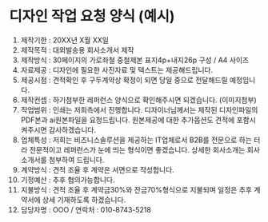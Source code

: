 # 디자인 작업 요청 양식 (예시)

1. 제작기한 : 20XX년 X월 XX일
2. 제작목적 : 대외발송용 회사소개서 제작
3. 제작방식 : 30페이지의 가로좌철 중철제본 표지4p+내지26p 구성 / A4 사이즈
4. 자료제공 : 디자인에 필요한 사진자료 및 텍스트는 제공해드립니다.
5. 제공시점 : 견적확인 후 구두계약상 확정이 되면 당일 중으로 전달해드릴 예정입니다.
6. 제작컨셉 : 하기첨부한 레퍼런스 양식으로 확인해주시면 되겠습니다. (이미지첨부)
7. 작업범위 : 인쇄는 저희측에서 진행합니다. 디자이너님께서는 제작된 디자인파일의 PDF본과 ai원본파일을 요청드립니다. 원본제공에 대한 추가옵션도 견적에 포함시켜주시면 감사하겠습니다.
8. 업체특성 : 저희는 비즈니스솔루션을 제공하는 IT업체로서 B2B를 전문으로 하는 터라 전문적이고 레퍼런스가 눈에 띄는 형식이면 좋겠습니다. 상세한 회사소개는 회사소개서를 첨부하여 드립니다.
9. 계약방식 : 견적 조율 후 계약은 서면으로 작성합니다.
10. 기정예산 : 추후 협의가능합니다.
11. 지불방식 : 견적 조율 후 계약금30%와 잔금70%형식으로 지불되며 일정은 추후 계약서에 상세 기재하도록 하겠습니다.
12. 담당자명 : OOO / 연락처 : 010-8743-5218